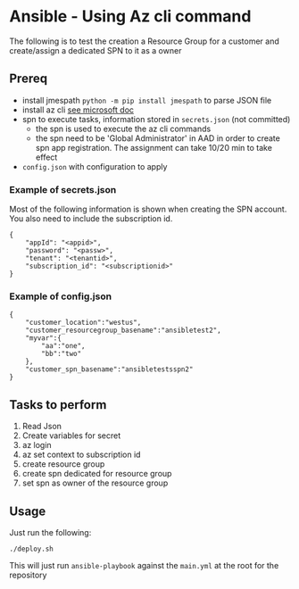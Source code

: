 # Ansible - Using Az cli command

The following is to test the creation a Resource Group for a customer and create/assign a dedicated SPN to it as a owner

## Prereq

* install jmespath `python -m pip install jmespath` to parse JSON file
* install az cli [see microsoft doc](https://docs.microsoft.com/en-us/cli/azure/install-azure-cli-apt?view=azure-cli-latest#manual-install-instructions)
* spn to execute tasks, information stored in `secrets.json` (not committed)
  * the spn is used to execute the az cli commands
  * the spn need to be 'Global Administrator' in AAD in order to create spn app registration. The assignment can take 10/20 min to take effect
* `config.json` with configuration to apply

### Example of secrets.json

Most of the following information is shown when creating the SPN account. You also need to include the subscription id.

```
{
    "appId": "<appid>",
    "password": "<passw>",
    "tenant": "<tenantid>",
    "subscription_id": "<subscriptionid>"
}
```

### Example of config.json

```
{
    "customer_location":"westus",
    "customer_resourcegroup_basename":"ansibletest2",
    "myvar":{
        "aa":"one",
        "bb":"two"
    },
    "customer_spn_basename":"ansibletestsspn2"
}
```

## Tasks to perform

1. Read Json
2. Create variables for secret
3. az login
4. az set context to subscription id
5. create resource group
6. create spn dedicated for resource group
7. set spn as owner of the resource group

## Usage

Just run the following:

```
./deploy.sh
```

This will just run `ansible-playbook` against the `main.yml` at the root for the repository